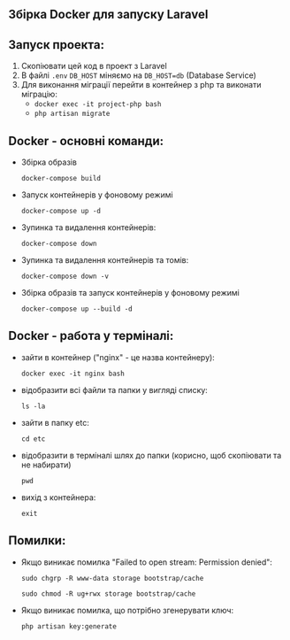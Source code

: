 ## Збірка Docker для запуску Laravel

## Запуск проекта:
1. Скопіювати цей код в проект з Laravel
2. В файлі `.env` `DB_HOST` міняємо на `DB_HOST=db` (Database Service)
3. Для виконання міграції перейти в контейнер з php та виконати міграцію:
   * `docker exec -it project-php bash`
   * `php artisan migrate`

## Docker - основні команди:

* Збірка образів

  `docker-compose build`

* Запуск контейнерів у фоновому режимі

  `docker-compose up -d`

* Зупинка та видалення контейнерів:

  `docker-compose down`

* Зупинка та видалення контейнерів та томів:

  `docker-compose down -v`

* Збірка образів та запуск контейнерів у фоновому режимі

  `docker-compose up --build -d`

## Docker - работа у терміналі:

* зайти в контейнер ("nginx" - це назва контейнеру):

    `docker exec -it nginx bash`

* відобразити всі файли та папки у вигляді списку:

    `ls -la`

* зайти в папку etc:

    `cd etc`

* відобразити в терміналі шлях до папки (корисно, щоб скопіювати та не набирати)

    `pwd`

* вихід з контейнера:

    `exit`



## Помилки:
* Якщо виникає помилка "Failed to open stream: Permission denied":

  `sudo chgrp -R www-data storage bootstrap/cache`

  `sudo chmod -R ug+rwx storage bootstrap/cache`


* Якщо виникає помилка, що потрібно згенерувати ключ:

    `php artisan key:generate`


